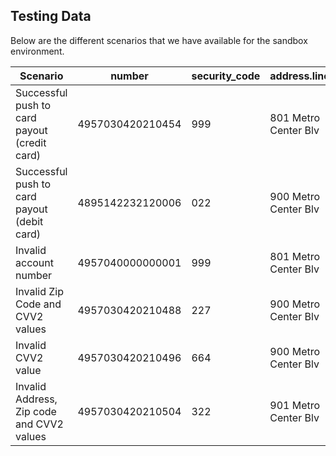 ## Testing Data

Below are the different scenarios that we have available for the sandbox environment.


Scenario                                     | number           | security_code | address.line1        | postal_code | region         | city          | country | address_verification_results | cvv2_result_code
 ---------------------------------------------|------------------|---------------|----------------------|-------------|----------------|---------------|---------|------------------------------|-----------------
 Successful push to card payout (credit card) | 4957030420210454 | 999           | 801 Metro Center Blv | 94404       | CA             | San Francisco | USA     | Y                            | M   
 Successful push to card payout (debit card)  | 4895142232120006 | 022           | 900 Metro Center Blv | 94404       | CA             | San Francisco | USA     | M                            | M               
 Invalid account number                       | 4957040000000001 | 999           | 801 Metro Center Blv | 94404       | CA             | San Francisco | USA     | I                            | P               
 Invalid Zip Code and CVV2 values             | 4957030420210488 | 227           | 900 Metro Center Blv | 94402       | CA             | San Francisco | USA     | A                            | N               
 Invalid CVV2 value                           | 4957030420210496 | 664           | 900 Metro Center Blv | 94404       | CA             | San Francisco | USA     | Y                            | N               
 Invalid Address, Zip code and CVV2 values    | 4957030420210504 | 322           | 901 Metro Center Blv | 94404       | CA             | San Francisco | USA     | Z                            | N
